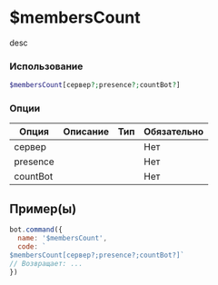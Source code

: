 # $membersCount
desc
### Использование
```php
$membersCount[сервер?;presence?;countBot?]
```

### Опции

| Опция | Описание | Тип | Обязательно |
|--------|-------------|------|----------|
| сервер |  |  | Нет | 
| presence |  |  | Нет | 
| countBot |  |  | Нет |
## Пример(ы)

```javascript
bot.command({
  name: '$membersCount',
  code: `
$membersCount[сервер?;presence?;countBot?]`
// Возвращает: ...
})
```
